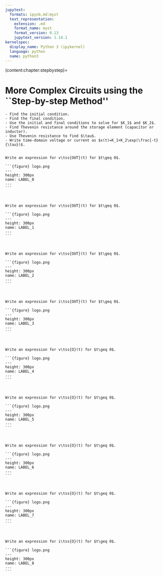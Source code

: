 ```yaml
---
jupytext:
  formats: ipynb,md:myst
  text_representation:
    extension: .md
    format_name: myst
    format_version: 0.13
    jupytext_version: 1.14.1
kernelspec:
  display_name: Python 3 (ipykernel)
  language: python
  name: python3
---
```


(content:chapter:stepbystep)=

# More Complex Circuits using the ``Step-by-step Method''

```{admonition} Steps for First-order Transient Analysis
- Find the initial condition.
- Find the final condition.
- Use the initial and final conditions to solve for $K_1$ and $K_2$.
- Find Thevenin resistance around the storage element (capacitor or inductor).
- Use Thevenin resistance to find $\tau$.
- Write time-domain voltage or current as $x(t)=K_1+K_2\exp(\frac{-t}{\tau})$.
```

````{admonition} Example
 
Write an expression for v\tss{OUT}(t) for $t\geq 0$.

```{figure} logo.png
---
height: 300px
name: LABEL_0
---
```


````

````{admonition} Example
 
Write an expression for v\tss{OUT}(t) for $t\geq 0$.

```{figure} logo.png
---
height: 300px
name: LABEL_1
---
```


````

````{admonition} Example
 
Write an expression for v\tss{OUT}(t) for $t\geq 0$.

```{figure} logo.png
---
height: 300px
name: LABEL_2
---
```


````

````{admonition} Example
 
Write an expression for i\tss{OUT}(t) for $t\geq 0$.

```{figure} logo.png
---
height: 300px
name: LABEL_3
---
```


````

````{admonition} Example
 
Write an expression for v\tss{O}(t) for $t\geq 0$.

```{figure} logo.png
---
height: 300px
name: LABEL_4
---
```


````

````{admonition} Example
 
Write an expression for v\tss{O}(t) for $t\geq 0$.

```{figure} logo.png
---
height: 300px
name: LABEL_5
---
```


````

````{admonition} Example
 
Write an expression for v\tss{O}(t) for $t\geq 0$.

```{figure} logo.png
---
height: 300px
name: LABEL_6
---
```


````

````{admonition} Example
 
Write an expression for v\tss{O}(t) for $t\geq 0$.

```{figure} logo.png
---
height: 300px
name: LABEL_7
---
```


````

````{admonition} Example
 
Write an expression for i\tss{O}(t) for $t\geq 0$.

```{figure} logo.png
---
height: 300px
name: LABEL_8
---
```


````
